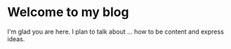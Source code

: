 # Welcome to my blog

I'm glad you are here. I plan to talk about ...
how to be content and express ideas.
